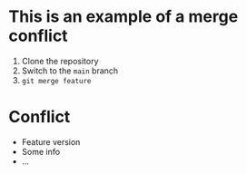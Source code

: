 # This is an example of a merge conflict

1. Clone the repository
2. Switch to the `main` branch
3. `git merge feature`

# Conflict

+ Feature version
+ Some info
+ ...
